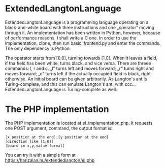 # ExtendedLangtonLanguage
ExtendedLangtonLanguage is a programming language operating on a black-and-white board with three instructions and one „operator” moving through it. An implementation has been written in Python, however, because of performance reasons, I shall write a C one. In order to use the implementation, clone, then run basic_frontend.py and enter the commands. The only dependency is Python.

The operator starts from [0,0], turning towards [1,0]. When it leaves a field, if tha field has been white, turns black, and vice versa. There are threee commands: l, r and c. „l” turns left and moves forward; „r” turns right and moves forward; „c” turns left if the actually occupied field is black, right otherwise. An initial board can be given arbitrarily. As Langton's ant is Turing-complete, and this can emulate Langton's ant, with ccc... ExtendedLangtonLanguage is Turing-complete as well.

# The PHP implementation

The PHP implementation is located at el_implementation.php. It requests one POST argument, command, the output format is:
```
[x position at the end];[y position at the end]
(direction like (1;0))
[board in x,y,value format]
```
You can try it with a simple form at https://harizalan.hu/extendedlangton/el.php
